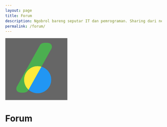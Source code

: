 ```yaml
---
layout: page
title: Forum
description: Ngobrol bareng seputar IT dan pemrograman. Sharing dari newbie sampai developer. Bukan Stack Overflow, tapi jika ada yang ingin ditanyakan silakan.
permalink: /forum/
---
```


<img class="img-rounded" src="/assets/img/uploads/profile-1.png" alt="Forum" width="200">

# Forum

<iframe id="forum_embed" src="javascript:void(0)" style="width: 100%; height: 700px; overflow: auto; border: none;"></iframe>
<script>
  document.getElementById('forum_embed').src =
     'https://groups.google.com/forum/embed/?place=forum/berbagit'
     + '&showsearch=true&showpopout=true&showtabs=false'
     + '&parenturl=' + encodeURIComponent(window.location.href);
</script>